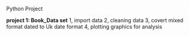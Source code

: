 Python Project

**project 1: Book_Data set**
1, import data
2, cleaning data 
3, covert mixed format dated to Uk date format
4, plotting graphics for analysis

